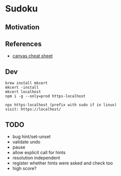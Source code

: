 # Sudoku

## Motivation


## References 

- [canvas cheat sheet](https://simon.html5.org/dump/html5-canvas-cheat-sheet.html)

## Dev

    brew install mkcert
    mkcert -install
    mkcert localhost
    npm i -g --only=prod https-localhost

    npx https-localhost (prefix with sudo if in linux)
    visit: https://localhost/

## TODO

- bug hint/set-unset
- validate undo
- pause
- allow explicit call for hints
- resolution independent
- register whether hints were asked and check too
- high score?
